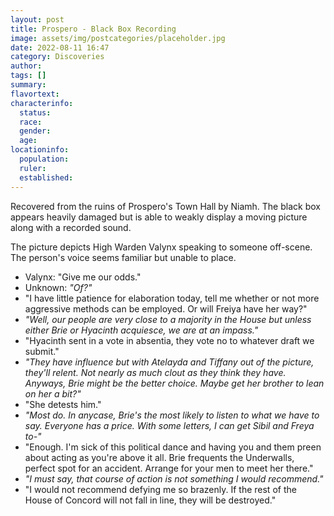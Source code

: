 ```yaml
---
layout: post
title: Prospero - Black Box Recording
image: assets/img/postcategories/placeholder.jpg
date: 2022-08-11 16:47
category: Discoveries
author: 
tags: []
summary: 
flavortext: 
characterinfo:
  status: 
  race: 
  gender: 
  age: 
locationinfo:
  population: 
  ruler: 
  established: 
---
```


Recovered from the ruins of Prospero's Town Hall by Niamh. The black box appears heavily damaged but is able to weakly display a moving picture along with a recorded sound.

The picture depicts High Warden Valynx speaking to someone off-scene. The person's voice seems familiar but unable to place.

- Valynx: "Give me our odds."
- Unknown: *"Of?"*
- "I have little patience for elaboration today, tell me whether or not more aggressive methods can be employed. Or will Freiya have her way?"
- *"Well, our people are very close to a majority in the House but unless either Brie or Hyacinth acquiesce, we are at an impass."*
- "Hyacinth sent in a vote in absentia, they vote no to whatever draft we submit."
- *"They have influence but with Atelayda and Tiffany out of the picture, they'll relent. Not nearly as much clout as they think they have. Anyways, Brie might be the better choice. Maybe get her brother to lean on her a bit?"*
- "She detests him."
- *"Most do. In anycase, Brie's the most likely to listen to what we have to say. Everyone has a price. With some letters, I can get Sibil and Freya to-"*
- "Enough. I'm sick of this political dance and having you and them preen about acting as you're above it all. Brie frequents the Underwalls, perfect spot for an accident. Arrange for your men to meet her there."
- *"I must say, that course of action is not something I would recommend."*
- "I would not recommend defying me so brazenly. If the rest of the House of Concord will not fall in line, they will be destroyed."